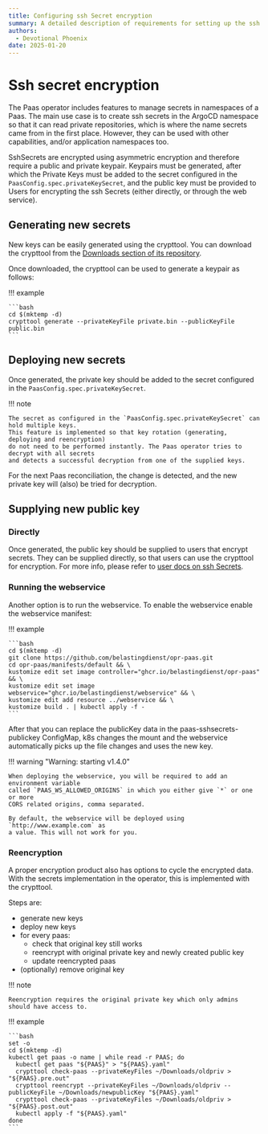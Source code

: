 ```yaml
---
title: Configuring ssh Secret encryption
summary: A detailed description of requirements for setting up the ssh Secret encryption feature
authors:
  - Devotional Phoenix
date: 2025-01-20
---
```


# Ssh secret encryption

The Paas operator includes features to manage secrets in namespaces of a Paas.
The main use case is to create ssh secrets in the ArgoCD namespace so that it can
read private repositories, which is where the name secrets came from in the first
place. However, they can be used with other capabilities, and/or application namespaces too.

SshSecrets are encrypted using asymmetric encryption and therefore require a public
and private keypair. Keypairs must be generated, after which the Private Keys must
be added to the secret configured in the `PaasConfig.spec.privateKeySecret`, and
the public key must be provided to Users for encrypting the ssh Secrets (either directly,
or through the web service).

## Generating new secrets

New keys can be easily generated using the crypttool. You can download the crypttool
from the [Downloads section of its repository](https://github.com/belastingdienst/opr-paas-crypttool/releases).

Once downloaded, the crypttool can be used to generate a keypair as follows:

!!! example

    ```bash
    cd $(mktemp -d)
    crypttool generate --privateKeyFile private.bin --publicKeyFile public.bin
    ```

## Deploying new secrets

Once generated, the private key should be added to the secret configured in the `PaasConfig.spec.privateKeySecret`.

!!! note

    The secret as configured in the `PaasConfig.spec.privateKeySecret` can hold multiple keys.
    This feature is implemented so that key rotation (generating, deploying and reencryption)
    do not need to be performed instantly. The Paas operator tries to decrypt with all secrets
    and detects a successful decryption from one of the supplied keys.

For the next Paas reconciliation, the change is detected, and the new private key
will (also) be tried for decryption.

## Supplying new public key

### Directly

Once generated, the public key should be supplied to users that encrypt secrets.
They can be supplied directly, so that users can use the crypttool for encryption.
For more info, please refer to [user docs on ssh Secrets](../user-guide/02_ssh-secrets.md).

### Running the webservice

Another option is to run the webservice. To enable the webservice enable the webservice manifest:

!!! example

    ```bash
    cd $(mktemp -d)
    git clone https://github.com/belastingdienst/opr-paas.git
    cd opr-paas/manifests/default && \
    kustomize edit set image controller="ghcr.io/belastingdienst/opr-paas" && \
    kustomize edit set image webservice="ghcr.io/belastingdienst/webservice" && \
    kustomize edit add resource ../webservice && \
    kustomize build . | kubectl apply -f -
    ```

After that you can replace the publicKey data in the paas-sshsecrets-publickey ConfigMap,
k8s changes the mount and the webservice automatically picks up the file changes and uses the new key.

!!! warning "Warning: starting v1.4.0"

    When deploying the webservice, you will be required to add an environment variable
    called `PAAS_WS_ALLOWED_ORIGINS` in which you either give `*` or one or more
    CORS related origins, comma separated.

    By default, the webservice will be deployed using `http://www.example.com` as
    a value. This will not work for you.

### Reencryption

A proper encryption product also has options to cycle the encrypted data.
With the secrets implementation in the operator, this is implemented with the
crypttool.

Steps are:

- generate new keys
- deploy new keys
- for every paas:
  - check that original key still works
  - reencrypt with original private key and newly created public key
  - update reencrypted paas
- (optionally) remove original key

!!! note

    Reencryption requires the original private key which only admins should have access to.

!!! example

    ```bash
    set -o
    cd $(mktemp -d)
    kubectl get paas -o name | while read -r PAAS; do
      kubectl get paas "${PAAS}" > "${PAAS}.yaml"
      crypttool check-paas --privateKeyFiles ~/Downloads/oldpriv > "${PAAS}.pre.out"
      crypttool reencrypt --privateKeyFiles ~/Downloads/oldpriv --publicKeyFile ~/Downloads/newpublicKey "${PAAS}.yaml"
      crypttool check-paas --privateKeyFiles ~/Downloads/oldpriv > "${PAAS}.post.out"
      kubectl apply -f "${PAAS}.yaml"
    done
    ```
